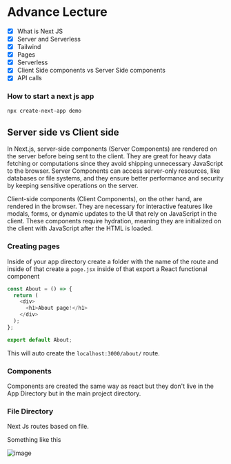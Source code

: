 # Advance Lecture

- [x] What is Next JS
- [x] Server and Serverless
- [x] Tailwind
- [x] Pages
- [x] Serverless
- [x] Client Side components vs Server Side components
- [x] API calls

### How to start a next js app

```bash
npx create-next-app demo
```

## Server side vs Client side

In Next.js, server-side components (Server Components) are rendered on the server before being sent to the client. They are great for heavy data fetching or computations since they avoid shipping unnecessary JavaScript to the browser. Server Components can access server-only resources, like databases or file systems, and they ensure better performance and security by keeping sensitive operations on the server.

Client-side components (Client Components), on the other hand, are rendered in the browser. They are necessary for interactive features like modals, forms, or dynamic updates to the UI that rely on JavaScript in the client. These components require hydration, meaning they are initialized on the client with JavaScript after the HTML is loaded.

### Creating pages

Inside of your app directory create a folder with the name of the route and inside of that create a `page.jsx` inside of that export a React functional component

```js
const About = () => {
  return (
    <div>
      <h1>About page!</h1>
    </div>
  );
};

export default About;
```

This will auto create the `localhost:3000/about/` route.

### Components

Components are created the same way as react but they don't live in the App Directory but in the main project directory.

### File Directory

Next Js routes based on file.

Something like this

![image](https://nextjs.org/_next/image?url=%2Fdocs%2Fdark%2Fproject-organization-routable.png&w=1920&q=75&dpl=dpl_CtFW1w4mEKLHK5AgaQwzED6jBD75)
